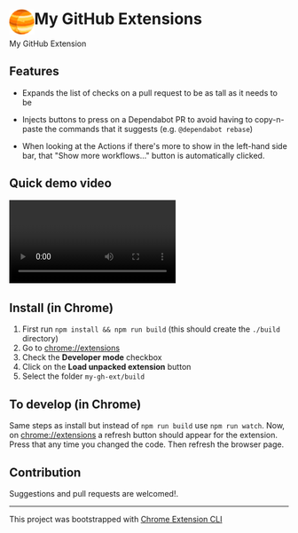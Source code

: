 # <img src="public/icons/icon_48.png" width="45" align="left"> My GitHub Extensions

My GitHub Extension

## Features

- Expands the list of checks on a pull request to be as tall as it needs to be

- Injects buttons to press on a Dependabot PR to avoid having to copy-n-paste the
  commands that it suggests (e.g. `@dependabot rebase`)

- When looking at the Actions if there's more to show in the left-hand side
  bar, that "Show more workflows..." button is automatically clicked.

## Quick demo video

![Basic video demo](demo/my-gh-ext.mp4)

## Install (in Chrome)

1. First run `npm install && npm run build` (this should create the `./build` directory)
1. Go to [chrome://extensions](chrome://extensions)
1. Check the **Developer mode** checkbox
1. Click on the **Load unpacked extension** button
1. Select the folder `my-gh-ext/build`

## To develop (in Chrome)

Same steps as install but instead of `npm run build` use `npm run watch`.
Now, on [chrome://extensions](chrome://extensions) a refresh button should
appear for the extension. Press that any time you changed the code.
Then refresh the browser page.

## Contribution

Suggestions and pull requests are welcomed!.

---

This project was bootstrapped with [Chrome Extension CLI](https://github.com/dutiyesh/chrome-extension-cli)

